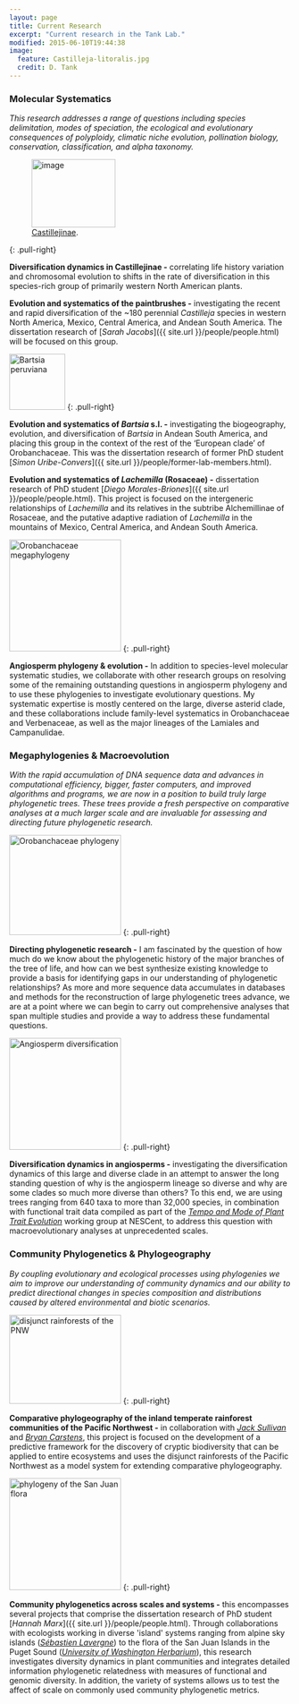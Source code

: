 ```yaml
---
layout: page
title: Current Research
excerpt: "Current research in the Tank Lab."
modified: 2015-06-10T19:44:38
image:
  feature: Castilleja-litoralis.jpg
  credit: D. Tank
---
```

### Molecular Systematics

*This research addresses a range of questions including species delimitation, modes of speciation, the ecological and evolutionary consequences of polyploidy, climatic niche evolution, pollination biology, conservation, classification, and alpha taxonomy.*

<figure>
	<a href="{{ site.url }}/images/Castillejinae.jpg"><img src="{{ site.url }}/images/Castillejinae.jpg" alt="image" width="150" height="122"></a>
	<figcaption><a href="{{ site.url }}/images/Castillejinae.jpg" title="Castillejinae">Castillejinae</a>.</figcaption>
</figure>
{: .pull-right}

**Diversification dynamics in Castillejinae -** correlating life history variation and chromosomal evolution to shifts in the rate of diversification in this species-rich group of primarily western North American plants.

**Evolution and systematics of the paintbrushes -** investigating the recent and rapid diversification of the ~180 perennial <i>Castilleja</i> species in western North America, Mexico, Central America, and Andean South America. The dissertation research of [*Sarah Jacobs*]({{ site.url }}/people/people.html) will be focused on this group.

<img src="{{ site.url }}/images/Bartsia.jpg" alt="Bartsia peruviana" width="100" height="100">
{: .pull-right}

**Evolution and systematics of <i>Bartsia</i> s.l. -** investigating the biogeography, evolution, and diversification of <i>Bartsia</i> in Andean South America, and placing this group in the context of the rest of the ‘European clade’ of Orobanchaceae. This was the dissertation research of former PhD student [*Simon Uribe-Convers*]({{ site.url }}/people/former-lab-members.html). 

**Evolution and systematics of <i>Lachemilla</i> (Rosaceae) -** dissertation research of  PhD student [*Diego Morales-Briones*]({{ site.url }}/people/people.html). This project is focused on the intergeneric relationships of <i>Lachemilla</i> and its relatives in the subtribe Alchemillinae of Rosaceae, and the putative adaptive radiation of <i>Lachemilla</i> in the mountains of Mexico, Central America, and Andean South America.

<img src="{{ site.url }}/images/Orobanchaceae1.jpg" alt="Orobanchaceae megaphylogeny" width="200" height="200">
{: .pull-right}

**Angiosperm phylogeny & evolution -** In addition to species-level molecular systematic studies, we collaborate with other research groups on resolving some of the remaining outstanding questions in angiosperm phylogeny and to use these phylogenies to investigate evolutionary questions. My systematic expertise is mostly centered on the large, diverse asterid clade, and these collaborations include family-level systematics in Orobanchaceae and Verbenaceae, as well as the major lineages of the Lamiales and Campanulidae. 

### Megaphylogenies & Macroevolution

*With the rapid accumulation of DNA sequence data and advances in computational efficiency, bigger, faster computers, and improved algorithms and programs, we are now in a position to build truly large phylogenetic trees. These trees provide a fresh perspective on comparative analyses at a much larger scale and are invaluable for assessing and directing future phylogenetic research.*

<img src="{{ site.url }}/images/Orobanchaceae2.jpg" alt="Orobanchaceae phylogeny" width="200" height="179">
{: .pull-right}

**Directing phylogenetic research -** I am fascinated by the question of how much do we know about the phylogenetic history of the major branches of the tree of life, and how can we best synthesize existing knowledge to provide a basis for identifying gaps in our understanding of phylogenetic relationships? As more and more sequence data accumulates in databases and methods for the reconstruction of large phylogenetic trees advance, we are at a point where we can begin to carry out comprehensive analyses that span multiple studies and provide a way to address these fundamental questions. 

<img src="{{ site.url }}/images/Angiosperm-medusa.jpg" alt="Angiosperm diversification" width="200" height="200">
{: .pull-right}

**Diversification dynamics in angiosperms -** investigating the diversification dynamics of this large and diverse clade in an attempt to answer the long standing question of why is the angiosperm lineage so diverse and why are some clades so much more diverse than others? To this end, we are using trees ranging from 640 taxa to more than 32,000 species, in combination with functional trait data compiled as part of the [*Tempo and Mode of Plant Trait Evolution*](http://www.nescent.org/science/awards_summary.php?id=269) working group at NESCent, to address this question with macroevolutionary analyses at unprecedented scales.

### Community Phylogenetics & Phylogeography

*By coupling evolutionary and ecological processes using phylogenies we aim to improve our understanding of community dynamics and our ability to predict directional changes in species composition and distributions caused by altered environmental and biotic scenarios.*

<img src="{{ site.url }}/images/PNW-disjunct.jpg" alt="disjunct rainforests of the PNW" width="200" height="159">
{: .pull-right}

**Comparative phylogeography of the inland temperate rainforest communities of the Pacific Northwest -** in collaboration with [*Jack Sullivan*](http://www.webpages.uidaho.edu/~jacks/) and [*Bryan Carstens*](http://carstenslab.org.ohio-state.edu/), this project is focused on the development of a predictive framework for the discovery of cryptic biodiversity that can be applied to entire ecosystems and uses the disjunct rainforests of the Pacific Northwest as a model system for extending comparative phylogeography.

<img src="{{ site.url }}/images/San-Juan-phylogeny.jpg" alt="phylogeny of the San Juan flora" width="200" height="200">
{: .pull-right}

**Community phylogenetics across scales and systems -** this encompasses several projects that comprise the dissertation research of PhD student [*Hannah Marx*]({{ site.url }}/people/people.html). Through collaborations with ecologists working in diverse 'island' systems ranging from alpine sky islands ([*Sébastien Lavergne*](http://seb.lavergne.free.fr)) to the flora of the San Juan Islands in the Puget Sound ([*University of Washington Herbarium*](http://biology.burke.washington.edu/herbarium/resources/sanjuanatlas.php)), this research investigates diversity dynamics in plant communities and integrates detailed information phylogenetic relatedness with measures of functional and genomic diversity. In addition, the variety of systems allows us to test the affect of scale on commonly used community phylogenetic metrics.

[^1]: Example: *domain.com/category-name/post-title*